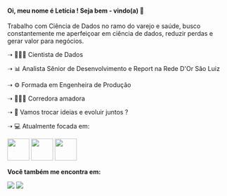 #### Oi, meu nome é Letícia ! Seja bem - vindo(a) 👋

Trabalho com Ciência de Dados no ramo do varejo e saúde, busco constantemente me aperfeiçoar em ciência de dados, reduzir perdas e gerar valor para negócios.

<p>➝ 👩🏽‍🔬 Cientista de Dados<p>
<p>➝ 📊 Analista Sênior de Desenvolvimento e Report na Rede D'Or São Luiz<p>
<p>➝ ⚙️ Formada em Engenheira de Produção<p>
<p>➝ 🏃🏽‍♀️ Corredora amadora<p>
<p>➝ 💬 Vamos trocar ideias e evoluir juntos ?<p>
<p>➝ 💻 Atualmente focada em: <p>
<img width='50' height='50' src="https://cdn.jsdelivr.net/gh/devicons/devicon/icons/python/python-original-wordmark.svg" /> 
<img width='50' height='50' src="https://cdn.jsdelivr.net/gh/devicons/devicon/icons/r/r-original.svg" />
<img width='50' height='50' src="https://p23.zdusercontent.com/attachment/9632372/RTMcLyH5ITUnKCEI2cmHLzPhy?token=eyJhbGciOiJkaXIiLCJlbmMiOiJBMTI4Q0JDLUhTMjU2In0..HTtHG6hnDl2HAlHyi-SxTA.7t7SbxI1yNtnkRXRhPi3Dbz37gnfD1pUP5F8shcsLvYc4fAG7kxGi6seUghx4hf3pq2q4Mswqff-L08VLHgpg5pX2MMD8c3d6g5TL8-cyyAK7oRDSWWGsWiotO8Ptapv1QsXWfZHwlMz6fH5A3CfoAztUODWMdqKabZaylt5Rlhag7ml3agfTcC3OkEEBuPM8J84fO-kbERpw34C5ZkpWf98Map4lH7lgidVe96qYtxAPFIvoYqfujunqNYFvfImJuK_x4Ft3_EYdAhXwAW7rbMHld0jtexmH6AboM01AZo.Riy4m01z_b7VrMZbUwhBhQ)" />
    
 **Você também me encontra em:**
     
 <a href="https://www.linkedin.com/in/let%C3%ADciaandrade/"><img src="https://img.shields.io/badge/LinkedIn-0077B5?style=for-the-badge&logo=linkedin&logoColor=white"></a>
<a href="[https://img.shields.io/badge/Microsoft_Outlook-0078D4?style=for-the-badge&logo=microsoft-outlook&logoColor=white](https://is.gd/uXsVRF)"><img src="https://img.shields.io/badge/Microsoft_Outlook-0078D4?style=for-the-badge&logo=microsoft-outlook&logoColor=white)"></a>
